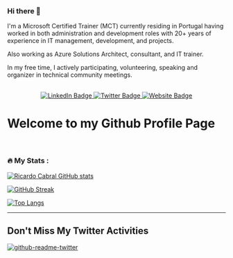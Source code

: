 ### Hi there 👋

I'm a Microsoft Certified Trainer (MCT) currently residing in Portugal having worked in both administration and development roles with 20+ years of experience in IT management, development, and projects.

Also working as Azure Solutions Architect, consultant, and IT trainer.

In my free time, I actively participating, volunteering, speaking and organizer in technical community meetings.

<br/>

<div id="badges" align="center">
  <a href="https://www.linkedin.com/in/rrcabral">
    <img src="https://img.shields.io/badge/LinkedIn-blue?style=for-the-badge&logo=linkedin&logoColor=white" alt="LinkedIn Badge"/>
  </a>
  <a href="https://twitter.com/rramoscabral">
    <img src="https://img.shields.io/badge/Twitter-blue?style=for-the-badge&logo=twitter&logoColor=white" alt="Twitter Badge"/>
  </a>
   <a href="https://www.rramoscabral.com">
    <img src="https://img.shields.io/badge/Website-blue?style=for-the-badge&logo=Website&logoColor=white" alt="Website Badge"/>
  </a>
</div>
<h1>
Welcome to my Github Profile Page
</h1>
</div>

<br>


### :fire: My Stats :

[![Ricardo Cabral GitHub stats](https://github-readme-stats.vercel.app/api?username=rramoscabral)](https://github.com/anuraghazra/github-readme-stats)

[![GitHub Streak](http://github-readme-streak-stats.herokuapp.com?user=rramoscabral&theme=cobalt)](https://git.io/streak-stats)

[![Top Langs](https://github-readme-stats.vercel.app/api/top-langs/?username=rramoscabral)](https://github.com/anuraghazra/github-readme-stats)

---

## Don't Miss My Twitter Activities
[![github-readme-twitter](https://github-readme-twitter.gazf.vercel.app/api?id=rramoscabral&layout=wide)](https://github.com/gazf/github-readme-twitter)
